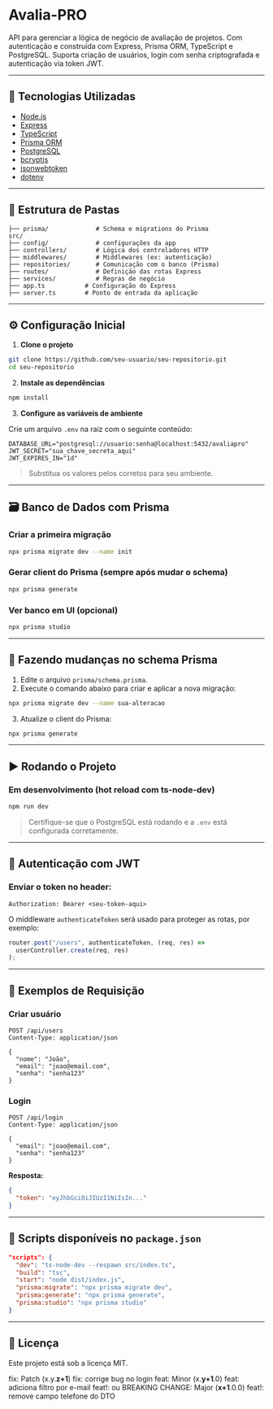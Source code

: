 # Avalia-PRO

API para gerenciar a lógica de negócio de avaliação de projetos. Com autenticação e construída com Express, Prisma ORM, TypeScript e PostgreSQL. Suporta criação de usuários, login com senha criptografada e autenticação via token JWT.

---

## 🚀 Tecnologias Utilizadas

- [Node.js](https://nodejs.org/)
- [Express](https://expressjs.com/)
- [TypeScript](https://www.typescriptlang.org/)
- [Prisma ORM](https://www.prisma.io/)
- [PostgreSQL](https://www.postgresql.org/)
- [bcryptjs](https://github.com/dcodeIO/bcrypt.js)
- [jsonwebtoken](https://github.com/auth0/node-jsonwebtoken)
- [dotenv](https://github.com/motdotla/dotenv)

---

## 📁 Estrutura de Pastas

```
├── prisma/             # Schema e migrations do Prisma
src/
├── config/             # configurações da app
├── controllers/        # Lógica dos controladores HTTP
├── middlewares/        # Middlewares (ex: autenticação)
├── repositories/       # Comunicação com o banco (Prisma)
├── routes/             # Definição das rotas Express
├── services/           # Regras de negócio
├── app.ts           # Configuração do Express
├── server.ts        # Ponto de entrada da aplicação
```

---

## ⚙️ Configuração Inicial

1. **Clone o projeto**

```bash
git clone https://github.com/seu-usuario/seu-repositorio.git
cd seu-repositorio
```

2. **Instale as dependências**

```bash
npm install
```

3. **Configure as variáveis de ambiente**

Crie um arquivo `.env` na raiz com o seguinte conteúdo:

```env
DATABASE_URL="postgresql://usuario:senha@localhost:5432/avaliapro"
JWT_SECRET="sua_chave_secreta_aqui"
JWT_EXPIRES_IN="1d"
```

> Substitua os valores pelos corretos para seu ambiente.

---

## 🗃️ Banco de Dados com Prisma

### Criar a primeira migração

```bash
npx prisma migrate dev --name init
```

### Gerar client do Prisma (sempre após mudar o schema)

```bash
npx prisma generate
```

### Ver banco em UI (opcional)

```bash
npx prisma studio
```

---

## 🔁 Fazendo mudanças no schema Prisma

1. Edite o arquivo `prisma/schema.prisma`.
2. Execute o comando abaixo para criar e aplicar a nova migração:

```bash
npx prisma migrate dev --name sua-alteracao
```

3. Atualize o client do Prisma:

```bash
npx prisma generate
```

---

## ▶️ Rodando o Projeto

### Em desenvolvimento (hot reload com ts-node-dev)

```bash
npm run dev
```

> Certifique-se que o PostgreSQL está rodando e a `.env` está configurada corretamente.

---

## 🔐 Autenticação com JWT

### Enviar o token no header:

```http
Authorization: Bearer <seu-token-aqui>
```

O middleware `authenticateToken` será usado para proteger as rotas, por exemplo:

```ts
router.post("/users", authenticateToken, (req, res) =>
  userController.create(req, res)
);
```

---

## 🧪 Exemplos de Requisição

### Criar usuário

```http
POST /api/users
Content-Type: application/json

{
  "nome": "João",
  "email": "joao@email.com",
  "senha": "senha123"
}
```

### Login

```http
POST /api/login
Content-Type: application/json

{
  "email": "joao@email.com",
  "senha": "senha123"
}
```

**Resposta:**

```json
{
  "token": "eyJhbGciOiJIUzI1NiIsIn..."
}
```

---

## 📜 Scripts disponíveis no `package.json`

```json
"scripts": {
  "dev": "ts-node-dev --respawn src/index.ts",
  "build": "tsc",
  "start": "node dist/index.js",
  "prisma:migrate": "npx prisma migrate dev",
  "prisma:generate": "npx prisma generate",
  "prisma:studio": "npx prisma studio"
}
```

---

## 📄 Licença

Este projeto está sob a licença MIT.

fix: Patch (x.y.**z+1**) fix: corrige bug no login
feat: Minor (x.**y+1**.0) feat: adiciona filtro por e-mail
feat!: ou BREAKING CHANGE: Major (**x+1**.0.0) feat!: remove campo telefone do DTO


